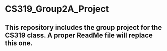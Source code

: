 # CS319_Group2A_Project

## This repository includes the group project for the CS319 class. A proper ReadMe file will replace this one.
